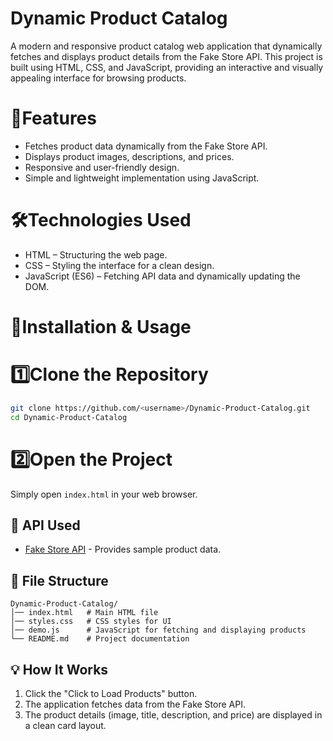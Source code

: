 # Dynamic Product Catalog

A modern and responsive product catalog web application that dynamically fetches and displays product details from the Fake Store API. This project is built using HTML, CSS, and JavaScript, providing an interactive and visually appealing interface for browsing products.

# 🚀Features
- Fetches product data dynamically from the Fake Store API.
- Displays product images, descriptions, and prices.
- Responsive and user-friendly design.
- Simple and lightweight implementation using JavaScript.

# 🛠️Technologies Used
- HTML – Structuring the web page.
- CSS – Styling the interface for a clean design.
- JavaScript (ES6) – Fetching API data and dynamically updating the DOM.

# 📌Installation & Usage
# 1️⃣Clone the Repository
```sh
git clone https://github.com/<username>/Dynamic-Product-Catalog.git
cd Dynamic-Product-Catalog
```

# 2️⃣Open the Project
Simply open `index.html` in your web browser.

## 🔗 API Used
- [Fake Store API](https://fakestoreapi.com/) - Provides sample product data.

## 📄 File Structure
```
Dynamic-Product-Catalog/
│── index.html   # Main HTML file
│── styles.css   # CSS styles for UI
│── demo.js      # JavaScript for fetching and displaying products
└── README.md    # Project documentation
```

## 💡 How It Works
1. Click the "Click to Load Products" button.
3. The application fetches data from the Fake Store API.
4. The product details (image, title, description, and price) are displayed in a clean card layout.
